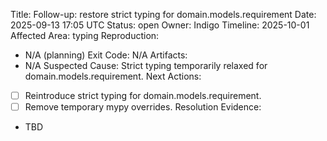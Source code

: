 Title: Follow-up: restore strict typing for domain.models.requirement
Date: 2025-09-13 17:05 UTC
Status: open
Owner: Indigo
Timeline: 2025-10-01
Affected Area: typing
Reproduction:
  - N/A (planning)
Exit Code: N/A
Artifacts:
  - N/A
Suspected Cause: Strict typing temporarily relaxed for domain.models.requirement.
Next Actions:
  - [ ] Reintroduce strict typing for domain.models.requirement.
  - [ ] Remove temporary mypy overrides.
Resolution Evidence:
  - TBD

